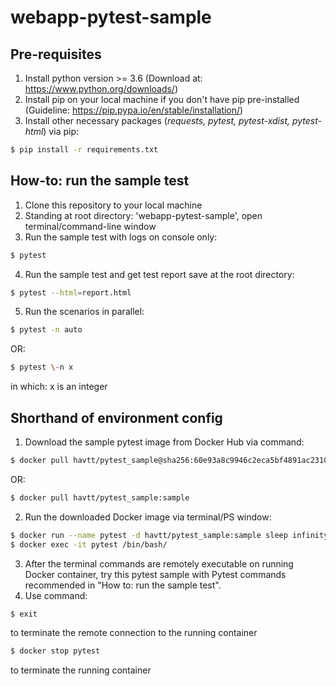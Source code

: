 # webapp-pytest-sample

## Pre-requisites
1. Install python version >= 3.6 (Download at: https://www.python.org/downloads/)
2. Install pip on your local machine if you don't have pip pre-installed (Guideline: https://pip.pypa.io/en/stable/installation/)
3. Install other necessary packages (_requests, pytest, pytest-xdist, pytest-html_) via pip:

``` sh
$ pip install -r requirements.txt
```

## How-to: run the sample test

1. Clone this repository to your local machine
2. Standing at root directory: 'webapp-pytest-sample', open terminal/command-line window
3. Run the sample test with logs on console only:

``` sh
$ pytest
```

4. Run the sample test and get test report save at the root directory:

``` sh
$ pytest --html=report.html
```

5. Run the scenarios in parallel:

``` sh
$ pytest -n auto
```

OR: 

``` sh
$ pytest \-n x
```
in which: x is an integer

## Shorthand of environment config

1. Download the sample pytest image from Docker Hub via command:

``` sh
$ docker pull havtt/pytest_sample@sha256:60e93a8c9946c2eca5bf4891ac2310bd2cbcc4b73ccd816abfe6111f959b4c83
```
OR:

``` sh
$ docker pull havtt/pytest_sample:sample
```

2. Run the downloaded Docker image via terminal/PS window:

``` sh
$ docker run --name pytest -d havtt/pytest_sample:sample sleep infinity
$ docker exec -it pytest /bin/bash/
```

3. After the terminal commands are remotely executable on running Docker container, try this pytest sample with Pytest commands recommended in "How to: run the sample test".
4. Use command: 
``` sh
$ exit 
```
to terminate the remote connection to the running container

``` sh
$ docker stop pytest
```
to terminate the running container
